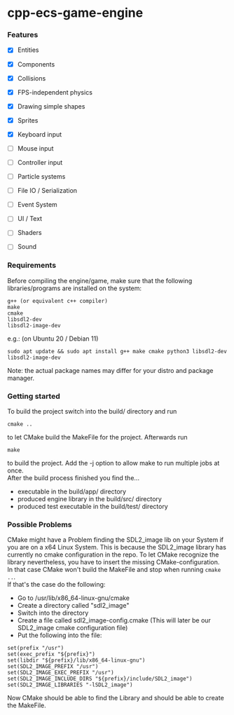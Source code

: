 # cpp-ecs-game-engine

### Features
- [x] Entities
- [x] Components
- [x] Collisions
- [x] FPS-independent physics
- [x] Drawing simple shapes
- [x] Sprites
- [x] Keyboard input
- [ ] Mouse input
- [ ] Controller input
- [ ] Particle systems
- [ ] File IO / Serialization
- [ ] Event System
- [ ] UI / Text
- [ ] Shaders
- [ ] Sound


### Requirements
Before compiling the engine/game, make sure that the following libraries/programs are installed on the system:
```
g++ (or equivalent c++ compiler)
make
cmake
libsdl2-dev
libsdl2-image-dev
```
e.g.: (on Ubuntu 20 / Debian 11)
```
sudo apt update && sudo apt install g++ make cmake python3 libsdl2-dev libsdl2-image-dev
```

Note: the actual package names may differ for your distro and package manager.

### Getting started

To build the project switch into the build/ directory and run
```
cmake ..
```
to let CMake build the MakeFile for the project. Afterwards run
```
make 
```
to build the project. Add the -j option to allow make to run multiple jobs at once.<br>
After the build process finished you find the...
* executable in the build/app/ directory
* produced engine library in the build/src/ directory
* produced test executable in the build/test/ directory 

### Possible Problems

CMake might have a Problem finding the SDL2_image lib on your System if you are on a x64 Linux System. 
This is because the SDL2_image library has currently no cmake configuration in the repo. 
To let CMake recognize the library nevertheless, you have to insert the missing CMake-configuration.<br>
In that case CMake won't build the MakeFile and stop when running ```cmake ..```. <br>
If that's the case do the following:

* Go to /usr/lib/x86_64-linux-gnu/cmake 
* Create a directory called "sdl2_image"
* Switch into the directory
* Create a file called sdl2_image-config.cmake (This will later be our SDL2_image cmake configuration file)
* Put the following into the file:
```
set(prefix "/usr")
set(exec_prefix "${prefix}")
set(libdir "${prefix}/lib/x86_64-linux-gnu")
set(SDL2_IMAGE_PREFIX "/usr")
set(SDL2_IMAGE_EXEC_PREFIX "/usr")
set(SDL2_IMAGE_INCLUDE_DIRS "${prefix}/include/SDL2_image")
set(SDL2_IMAGE_LIBRARIES "-lSDL2_image")
```
Now CMake should be able to find the Library and should be able to create the MakeFile.